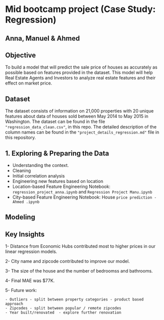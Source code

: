 # Mid bootcamp project (Case Study: Regression)
## Anna, Manuel & Ahmed

## Objective

To build a model that will predict the sale price of houses as accurately as possible based on features provided in the dataset. This  model will help Real Estate Agents and Investors to analyze real estate features and their effect on market price.


## Dataset

The dataset consists of information on 21,000 properties with 20 unique features about data of houses sold between May 2014 to May 2015 in Washington. The dataset can be found in the file `"regression_data_clean.csv"`, in this repo. The detailed description of the column names can be found in the `"project_details_regression.md"` file in this repository. 

##  1. Exploring & Preparing the Data

- Understanding the context.
- Cleaning
- Initial correlation analysis
- Engineering new features based on location
- Location-based Feature Engineering Notebook: `regression_project_anna.ipynb` and `Regression Project Manu.ipynb`
- City-based Feature Engineering Notebook: House `price prediction - Ahmed .ipynb`

## Modeling

## Key Insights

1- Distance from Economic Hubs contributed most to higher prices in our  linear regression models. 

2- City name and zipcode contributed to improve our model.

3- The size of the house and the number of bedroomss and bathrooms. 

4- Final MAE was $77K.

5- Future work:
   
    - Outliers - split between property categories - product based approach
    - Zipcodes - split between popular / remote zipcodes
    - Year built/renovated  - explore further renovation



